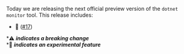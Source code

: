 Today we are releasing the next official preview version of the `dotnet monitor` tool. This release includes:

- 🔬  ([#17](https://github.com/schmittjoseph/dotnet-monitor/pull/17))

\*⚠️ **_indicates a breaking change_** \
\*🔬 **_indicates an experimental feature_**